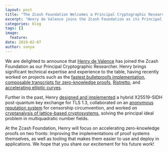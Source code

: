 ```yaml
---
layout: post
title: "The Zcash Foundation Welcomes a Principal Cryptographic Researcher"
excerpt: "Henry de Valence joins the Zcash Foundation as its Principal Cryptographic Researcher."
categories: blog
tags: []
image:
  feature: 
date: 2019-02-07
author: sonya
---
```


We are delighted to announce that [Henry de Valence](https://www.hdevalence.ca/) has joined the Zcash Foundation as our Principal Cryptographic Researcher. Henry brings significant technical expertise and experience to the table, having recently worked on projects such as the [fastest bulletproofs implementation](https://doc.dalek.rs/bulletproofs/), [composable transcripts for zero-knowledge proofs](https://medium.com/@hdevalence/merlin-flexible-composable-transcripts-for-zero-knowledge-proofs-28d9fda22d9a), [Ristretto](https://ristretto.group/), and [accelerating elliptic curves](https://medium.com/@hdevalence/accelerating-edwards-curve-arithmetic-with-parallel-formulas-ac12cf5015be).

Further in the past, Henry [designed and implemented](https://blog.cloudflare.com/sidh-go/) a hybrid X25519-SIDH post-quantum key exchange for TLS 1.3, collaborated on an [anonymous
reputation system](https://patternsinthevoid.net/hyphae/hyphae.pdf) for censorship circumvention, and worked on [cryptanalysis of lattice-based cryptosystems](https://link.springer.com/chapter/10.1007/978-3-319-56620-7_2), solving the principal ideal problem in multiquadratic number fields.

At the Zcash Foundation, Henry will focus on accelerating zero-knowledge proofs on two fronts: Improving the implementations of proof systems themselves, as well as tooling that makes them easier to use and deploy in applications. We hope that you share our excitement for his future work!

